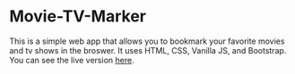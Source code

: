 # Movie-TV-Marker
This is a simple web app that allows you to bookmark your favorite movies and tv shows in the broswer. It uses HTML, CSS, Vanilla JS, and Bootstrap.
You can see the live version [here](http://ike-movie-tv-marker.surge.sh/).
